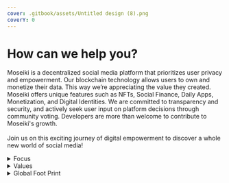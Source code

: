 ```yaml
---
cover: .gitbook/assets/Untitled design (8).png
coverY: 0
---
```


# How can we help you?

Moseiki is a decentralized social media platform that prioritizes user privacy and empowerment. Our blockchain technology allows users to own and monetize their data. This way we’re appreciating the value they created. Moseiki offers unique features such as NFTs, Social Finance, Daily Apps, Monetization, and Digital Identities. We are committed to transparency and security, and actively seek user input on platform decisions through community voting. Developers are more than welcome to contribute to Moseiki's growth.\
\
Join us on this exciting journey of digital empowerment to discover a whole new world of social media!

<details>

<summary>Focus</summary>

At Moseiki, we're all about putting the power back in the hands of the people and supporting their creativity with advanced tools for them to reach limitless possibilities. Our focus is on creating a fun and fair social media experience combining user friendly interfaces of Web2 apps with the capabilities of Web3 technologies where users can truly own and control their digital identities and content.

</details>

<details>

<summary>Values</summary>

Moseiki is a social media platform that empowers users, promotes fairness and security, fosters innovation, and leverages cutting-edge technologies like blockchain. We believe in putting our users first and creating a more equitable and inclusive social media landscape.

</details>

<details>

<summary>Global Foot Print</summary>

We celebrate diversity and inclusion. We are dedicated to creating a welcoming environment where everyone is valued and respected. The end game is to shape the future of social media. It’s a task we can’t achieve without your contribution.

Together, we can rewrite the rules and create a digital world that puts people first, co-existing with digital tools to support them.

Join us in this journey to create a mosaic of creativity, transformation, constant curiosity, and change.

</details>

